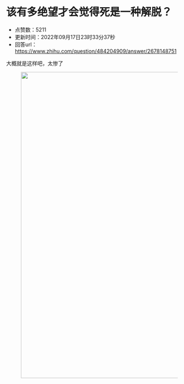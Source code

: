 # 该有多绝望才会觉得死是一种解脱？
- 点赞数：5211
- 更新时间：2022年09月17日23时33分37秒
- 回答url：https://www.zhihu.com/question/484204909/answer/2678148751
<body>
 <p data-pid="nmFp4Dim">大概就是这样吧，太惨了</p>
 <figure data-size="normal">
  <img src="https://picx.zhimg.com/50/v2-e74bf9aef20e392c429943f9247688ba_720w.jpg?source=1940ef5c" data-rawwidth="828" data-rawheight="899" data-size="normal" data-original-token="v2-51ccba379609fcc40e981029002fda2f" data-default-watermark-src="https://picx.zhimg.com/50/v2-b192ec814610889f54012b986c582c9a_720w.jpg?source=1940ef5c" class="origin_image zh-lightbox-thumb" width="828" data-original="https://picx.zhimg.com/v2-e74bf9aef20e392c429943f9247688ba_r.jpg?source=1940ef5c">
 </figure>
 <p></p>
</body>